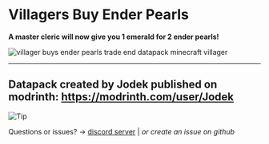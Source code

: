 # Villagers Buy Ender Pearls

**A master cleric will now give you 1 emerald for 2 ender pearls!**

![villager buys ender pearls trade end datapack minecraft villager](https://cdn.modrinth.com/data/cached_images/5fb9789dc43b2bf31a565f985edcaeaff72699e9.png)

---

## Datapack created by Jodek published on modrinth: https://modrinth.com/user/Jodek

<picture>
   <source media="(prefers-color-scheme: light)" srcset="https://raw.githubusercontent.com/Mqxx/GitHub-Markdown/main/blockquotes/badge/light-theme/tip.svg">
  <img alt="Tip" src="https://raw.githubusercontent.com/Mqxx/GitHub-Markdown/main/blockquotes/badge/dark-theme/tip.svg">
 </picture><br>
 
Questions or issues? -> [discord server](https://discord.gg/z2n3qTzQY6) | _or create an issue on github_
